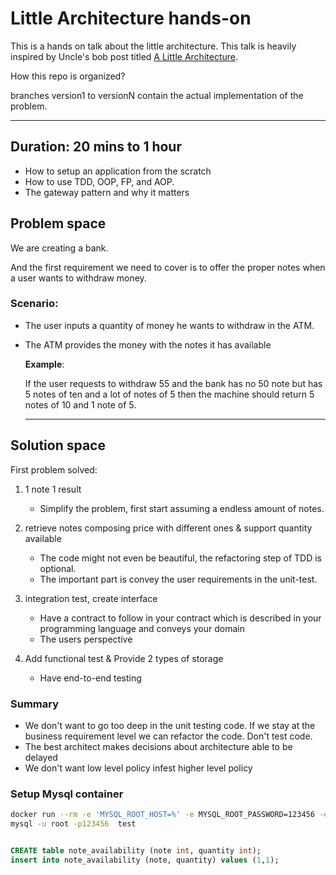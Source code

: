# Little Architecture hands-on

This is a hands on talk about the little architecture.
This talk is heavily inspired by Uncle's bob post titled [A Little Architecture](https://blog.cleancoder.com/uncle-bob/2016/01/04/ALittleArchitecture.html).


How this repo is organized?

branches version1 to versionN contain the actual implementation of the problem.

----

## Duration: 20 mins to 1 hour

- How to setup an application from the scratch
- How to use TDD, OOP, FP, and AOP.
- The gateway pattern and why it matters

## Problem space

We are creating a bank.

And the first requirement we need to cover is to offer the proper notes
when a user wants to withdraw money.

### Scenario:

- The user inputs a quantity of money he wants to withdraw in the ATM.
- The ATM provides the money with the notes it has available

    **Example**:

    If the user requests to withdraw 55 and the bank has no 50 note but has 5 notes of ten
    and a lot of notes of 5 then the machine should return 5 notes of 10 and 1 note of 5.

    ----

## Solution space

First problem solved:

1. 1 note 1 result

	- Simplify the problem, first start assuming a endless amount of notes.

2. retrieve notes composing price with different ones & support quantity available

	- The code might not even be beautiful, the refactoring step of TDD is optional.
	- The important part is convey the user requirements in the unit-test.

3. integration test, create interface
	- Have a contract to follow in your contract which is described in your programming language and conveys your domain
	- The users perspective

4. Add functional test & Provide 2 types of storage
	- Have end-to-end testing


### Summary

- We don't want to go too deep in the unit testing code. If we stay at the business requirement level we can refactor the code. Don't test code.
- The best architect makes decisions about architecture able to be delayed
- We don't want low level policy infest higher level policy


### Setup Mysql container

```sh
docker run --rm -e 'MYSQL_ROOT_HOST=%' -e MYSQL_ROOT_PASSWORD=123456 -e MYSQL_USER='gandalf' -e MYSQL_PASSWORD='gandalf' -e MYSQL_DATABASE=test -p 3306:3306 mysql:5.7 &
mysql -u root -p123456  test
```
```sql

CREATE table note_availability (note int, quantity int);
insert into note_availability (note, quantity) values (1,1);


```
